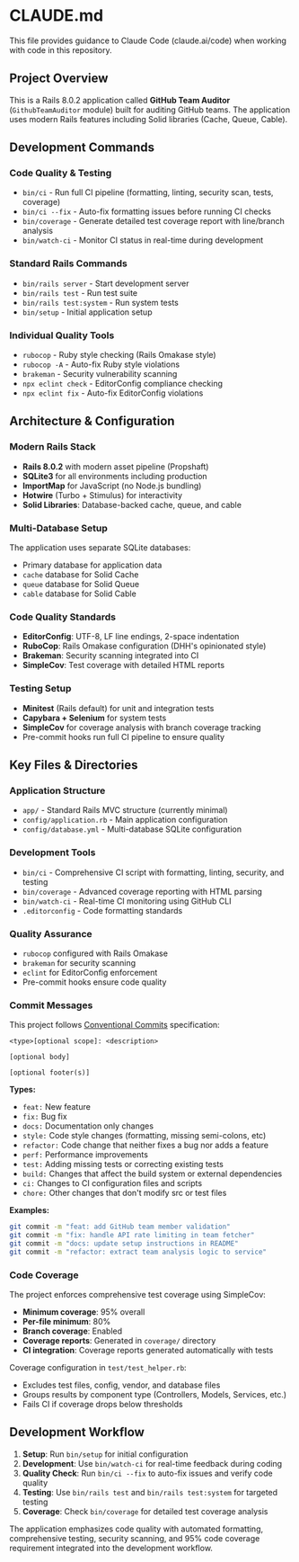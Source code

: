 # CLAUDE.md

This file provides guidance to Claude Code (claude.ai/code) when working with code in this repository.

## Project Overview

This is a Rails 8.0.2 application called **GitHub Team Auditor** (`GithubTeamAuditor` module) built for auditing GitHub teams. The application uses modern Rails features including Solid libraries (Cache, Queue, Cable).

## Development Commands

### Code Quality & Testing
- `bin/ci` - Run full CI pipeline (formatting, linting, security scan, tests, coverage)
- `bin/ci --fix` - Auto-fix formatting issues before running CI checks  
- `bin/coverage` - Generate detailed test coverage report with line/branch analysis
- `bin/watch-ci` - Monitor CI status in real-time during development

### Standard Rails Commands
- `bin/rails server` - Start development server
- `bin/rails test` - Run test suite
- `bin/rails test:system` - Run system tests
- `bin/setup` - Initial application setup

### Individual Quality Tools
- `rubocop` - Ruby style checking (Rails Omakase style)
- `rubocop -A` - Auto-fix Ruby style violations
- `brakeman` - Security vulnerability scanning
- `npx eclint check` - EditorConfig compliance checking
- `npx eclint fix` - Auto-fix EditorConfig violations

## Architecture & Configuration

### Modern Rails Stack
- **Rails 8.0.2** with modern asset pipeline (Propshaft)
- **SQLite3** for all environments including production
- **ImportMap** for JavaScript (no Node.js bundling)
- **Hotwire** (Turbo + Stimulus) for interactivity
- **Solid Libraries**: Database-backed cache, queue, and cable

### Multi-Database Setup
The application uses separate SQLite databases:
- Primary database for application data
- `cache` database for Solid Cache
- `queue` database for Solid Queue  
- `cable` database for Solid Cable

### Code Quality Standards
- **EditorConfig**: UTF-8, LF line endings, 2-space indentation
- **RuboCop**: Rails Omakase configuration (DHH's opinionated style)
- **Brakeman**: Security scanning integrated into CI
- **SimpleCov**: Test coverage with detailed HTML reports

### Testing Setup
- **Minitest** (Rails default) for unit and integration tests
- **Capybara + Selenium** for system tests
- **SimpleCov** for coverage analysis with branch coverage tracking
- Pre-commit hooks run full CI pipeline to ensure quality

## Key Files & Directories

### Application Structure
- `app/` - Standard Rails MVC structure (currently minimal)
- `config/application.rb` - Main application configuration
- `config/database.yml` - Multi-database SQLite configuration

### Development Tools
- `bin/ci` - Comprehensive CI script with formatting, linting, security, and testing
- `bin/coverage` - Advanced coverage reporting with HTML parsing
- `bin/watch-ci` - Real-time CI monitoring using GitHub CLI
- `.editorconfig` - Code formatting standards

### Quality Assurance
- `rubocop` configured with Rails Omakase
- `brakeman` for security scanning
- `eclint` for EditorConfig enforcement
- Pre-commit hooks ensure code quality

### Commit Messages

This project follows [Conventional Commits](https://www.conventionalcommits.org/) specification:

```
<type>[optional scope]: <description>

[optional body]

[optional footer(s)]
```

**Types:**
- `feat:` New feature
- `fix:` Bug fix
- `docs:` Documentation only changes
- `style:` Code style changes (formatting, missing semi-colons, etc)
- `refactor:` Code change that neither fixes a bug nor adds a feature
- `perf:` Performance improvements
- `test:` Adding missing tests or correcting existing tests
- `build:` Changes that affect the build system or external dependencies
- `ci:` Changes to CI configuration files and scripts
- `chore:` Other changes that don't modify src or test files

**Examples:**
```bash
git commit -m "feat: add GitHub team member validation"
git commit -m "fix: handle API rate limiting in team fetcher"
git commit -m "docs: update setup instructions in README"
git commit -m "refactor: extract team analysis logic to service"
```

### Code Coverage

The project enforces comprehensive test coverage using SimpleCov:
- **Minimum coverage**: 95% overall
- **Per-file minimum**: 80%
- **Branch coverage**: Enabled
- **Coverage reports**: Generated in `coverage/` directory
- **CI integration**: Coverage reports generated automatically with tests

Coverage configuration in `test/test_helper.rb`:
- Excludes test files, config, vendor, and database files
- Groups results by component type (Controllers, Models, Services, etc.)
- Fails CI if coverage drops below thresholds

## Development Workflow

1. **Setup**: Run `bin/setup` for initial configuration
2. **Development**: Use `bin/watch-ci` for real-time feedback during coding
3. **Quality Check**: Run `bin/ci --fix` to auto-fix issues and verify code quality
4. **Testing**: Use `bin/rails test` and `bin/rails test:system` for targeted testing
5. **Coverage**: Check `bin/coverage` for detailed test coverage analysis

The application emphasizes code quality with automated formatting, comprehensive testing, security scanning, and 95% code coverage requirement integrated into the development workflow.
